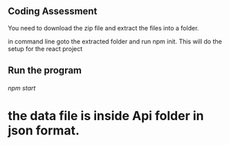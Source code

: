 ## Coding Assessment

You need to download the zip file and extract the files into a folder.

in command line goto the extracted folder and run npm init. This will do the setup for the react project

## Run the program

###### npm start

# the data file is inside Api folder in json format.


